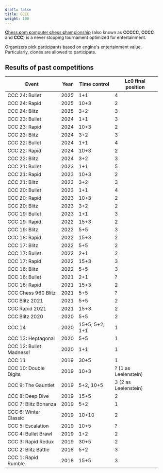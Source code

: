 ```yaml
---
draft: false
title: CCCC
weight: 100
---
```


[**C**hess.**c**om **c**omputer **c**hess **c**hampionship](https://chess.com/cccc) (also known as **CCCCC**, **CCCC** and **CCC**) is a never stopping tournament optimized for entertainment.

Organizers pick participants based on engine's entertainment value. Particularly, clones are allowed to participate.

## Results of past competitions

| Event                  | Year | Time control   | Lc0 final position   |
| ----------------------- | ---- | -------------- | -------------------- |
| CCC 24: Bullet          | 2025 | 1+1            | 4                    |
| CCC 24: Rapid           | 2025 | 10+3           | 2                    |
| CCC 24: Blitz           | 2025 | 3+2            | 3                    |
| CCC 23: Bullet          | 2024 | 1+1            | 3                    |
| CCC 23: Rapid           | 2024 | 10+3           | 2                    |
| CCC 23: Blitz           | 2024 | 3+2            | 3                    |
| CCC 22: Bullet          | 2024 | 1+1            | 4                    |
| CCC 22: Rapid           | 2024 | 10+3           | 2                    |
| CCC 22: Blitz           | 2024 | 3+2            | 3                    |
| CCC 21: Bullet          | 2023 | 1+1            | 5                    |
| CCC 21: Rapid           | 2023 | 10+3           | 2                    |
| CCC 21: Blitz           | 2023 | 3+2            | 3                    |
| CCC 20: Bullet          | 2023 | 1+1            | 4                    |
| CCC 20: Rapid           | 2023 | 10+3           | 2                    |
| CCC 20: Blitz           | 2023 | 3+2            | 2                    |
| CCC 19: Bullet          | 2023 | 1+1            | 3                    |
| CCC 19: Rapid           | 2022 | 15+3           | 2                    |
| CCC 19: Blitz           | 2022 | 5+5            | 3                    |
| CCC 18: Rapid           | 2022 | 15+3           | 2                    |
| CCC 17: Blitz           | 2022 | 5+5            | 2                    |
| CCC 17: Bullet          | 2022 | 2+1            | 2                    |
| CCC 17: Rapid           | 2022 | 15+3           | 3                    |
| CCC 16: Blitz           | 2022 | 5+5            | 3                    |
| CCC 16: Bullet          | 2021 | 2+1            | ?                    |
| CCC 16: Rapid           | 2021 | 15+3           | 2                    |
| CCC Chess 960 Blitz     | 2021 | 5+5            | ?                    |
| CCC Blitz 2021          | 2021 | 5+5            | 2                    |
| CCC Rapid 2021          | 2021 | 15+3           | 2                    |
| CCC Blitz 2020          | 2020 | 5+5            | 2                    |
| CCC 14                  | 2020 | 15+5, 5+2, 1+1 | 1                    |
| CCC 13: Heptagonal      | 2020 | 5+5            | 1                    |
| CCC 12: Bullet Madness! | 2020 | 1+1            | 1                    |
| CCC 11                  | 2019 | 30+5           | 1                    |
| CCC 10: Double Digits   | 2019 | 10+3           | ? (1 as Leelenstein) |
| CCC 9: The Gauntlet     | 2019 | 5+2, 10+5      | 3 (2 as Leelenstein) |
| CCC 8: Deep Dive        | 2019 | 15+5           | 2                    |
| CCC 7: Blitz Bonanza    | 2019 | 5+2            | 1                    |
| CCC 6: Winter Classic   | 2019 | 10+10          | 2                    |
| CCC 5: Escalation       | 2019 | 10+5           | ?                    |
| CCC 4: Bullet Brawl     | 2019 | 1+2            | 2                    |
| CCC 3: Rapid Redux      | 2019 | 30+5           | 2                    |
| CCC 2: Blitz Battle     | 2018 | 5+2            | 3                    |
| CCC 1: Rapid Rumble     | 2018 | 15+5           | 3                    |
